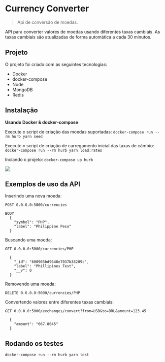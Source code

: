 # Currency Converter

> Api de conversão de moedas.

API para converter valores de moedas usando diferentes taxas cambiais.
As taxas cambiais são atualizadas de forma automática a cada 30 minutos.

## Projeto

O projeto foi criado com as seguintes tecnologias:

* Docker
* docker-compose
* Node
* MongoDB
* Redis

## Instalação

**Usando Docker & docker-compose**

Execute o script de criação das moedas suportadas:
`docker-compose run --rm hurb yarn seed`

Execute o script de criação de carregamento inicial das taxas de câmbio:
`docker-compose run --rm hurb yarn load:rates`

Inciando o projeto:
`docker-compose up hurb`

![](https://memegenerator.net/img/instances/82338138.jpg)

## Exemplos de uso da API
Inserindo uma nova moeda:

`POST 0.0.0.0:5000/currencies`

```
BODY
  {
    "symbol": "PHP",
    "label": "Philippine Peso"
  }
```

Buscando uma moeda:

`GET 0.0.0.0:5000/currencies/PHP`

```
  {
    "_id": "600905bd9640e7037b38209c",
    "label": "Phillipines Test",
    "__v": 0
  }
```

Removendo uma moeda:

`DELETE 0.0.0.0:5000/currencies/PHP`

Convertendo valores entre diferentes taxas cambiais:

`GET 0.0.0.0:5000/exchanges/convert?from=USD&to=BRL&amount=123.45`

```
  {
    "amount": "667.8645"
  }
```

## Rodando os testes

`docker-compose run --rm hurb yarn test`